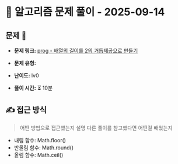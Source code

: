 # 📝 알고리즘 문제 풀이 - 2025-09-14

## 문제 📖

- **문제 링크:** [prog - 배열의 길이를 2의 거듭제곱으로 만들기](https://school.programmers.co.kr/learn/courses/30/lessons/181857)

- **문제 유형:**

- **난이도:** lv0

- **풀이 시간:** ⏳ 10분

## ✍ 접근 방식

> 어떤 방법으로 접근했는지 설명
> 다른 풀이를 참고했다면 어떤걸 배웠는지

- 내림 함수: Math.floor()
- 반올림 함수: Math.round()
- 올림 함수: Math.ceil()
